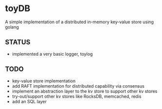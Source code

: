 # toyDB
A simple implementation of a distributed in-memory key-value store using golang

## STATUS
- implemented a very basic logger, toylog

## TODO
- key-value store implementation
- add RAFT implementation for distributed capability via consensus
- implement an abstraction layer to the kv store to support other kv stores
- try-out/support other kv stores like RocksDB, memcached, redis
- add an SQL layer
